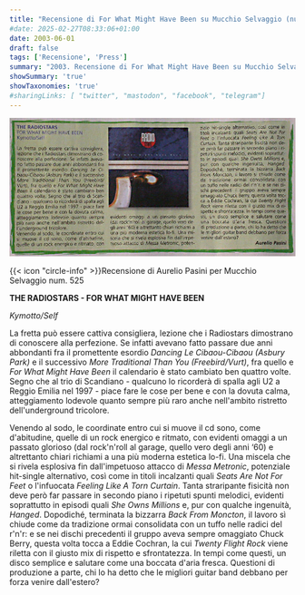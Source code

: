 ```yaml
---
title: "Recensione di For What Might Have Been su Mucchio Selvaggio (num 525)"
#date: 2025-02-27T08:33:06+01:00
date: 2003-06-01
draft: false
tags: ['Recensione', 'Press']
summary: "2003. Recensione di For What Might Have Been su Mucchio Selvaggio"
showSummary: 'true'
showTaxonomies: 'true'
#sharingLinks: [ "twitter", "mastodon", "facebook", "telegram"]
---
```

![Articolo P1](featured.jpg)

{{< icon "circle-info" >}}Recensione di Aurelio Pasini per Mucchio Selvaggio num. 525

**THE RADIOSTARS - FOR WHAT MIGHT HAVE BEEN**

*Kymotto/Self*

La fretta può essere cattiva consigliera, lezione che i Radiostars dimostrano di conoscere alla perfezione.
Se infatti avevano fatto passare due anni abbondanti fra il promettente esordio *Dancing Le Cibaou-Cibaou (Asbury Park)* e il successivo *More Traditional Than You (Freebird/Vurt)*, fra quello e *For What Might Have Been* il calendario è stato cambiato ben quattro volte. Segno che al trio di Scandiano - qualcuno lo ricorderà di spalla agli U2 a Reggio Emilia nel 1997 - piace fare le cose per bene e con la dovuta calma, atteggiamento lodevole quanto sempre più raro anche nell'ambito ristretto dell'underground tricolore.

Venendo al sodo, le coordinate entro cui si muove il cd sono, come d'abitudine, quelle di un rock energico e ritmato, con evidenti omaggi a un passato glorioso (dal rock'n'roll al garage, quello vero degli anni ‘60) e altrettanto chiari richiami a una più moderna estetica lo-fi. Una miscela che si rivela esplosiva fin dall'impetuoso attacco di *Messa Metronic*, potenziale hit-single alternativo, così come in titoli incalzanti quali *Seats Are Not For Feet* o l'infuocata *Feeling Like A Torn Curtain*. Tanta straripante fisicità non deve però far passare in secondo piano i ripetuti spunti melodici, evidenti soprattutto in episodi quali *She Owns Millions* e, pur con qualche ingenuità, *Hanged*.
Dopodiché, terminata la bizzarra *Back From Moncton*, il lavoro sì chiude come da tradizione ormai consolidata con un tuffo nelle radici del r'n'r: e se nei dischi precedenti il gruppo aveva sempre omaggiato Chuck Berry, questa volta tocca a Eddie Cochran, la cui *Twenty Flight Rock* viene riletta con il giusto mix di rispetto e sfrontatezza. In tempi come questi, un disco semplice e salutare come una boccata d'aria fresca. Questioni di produzione a parte, chi lo ha detto che le migliori guitar band debbano per forza venire dall'estero?
